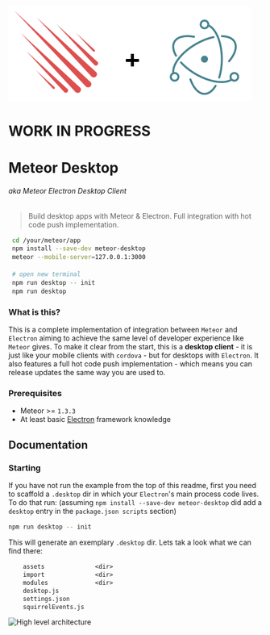![Logo](meteor-desktop.png)

# WORK IN PROGRESS

# Meteor Desktop
###### aka Meteor Electron Desktop Client
> Build desktop apps with Meteor & Electron. Full integration with hot code push implementation.

```bash
 cd /your/meteor/app
 npm install --save-dev meteor-desktop
 meteor --mobile-server=127.0.0.1:3000
 
 # open new terminal
 npm run desktop -- init
 npm run desktop
```

### What is this?

This is a complete implementation of integration between `Meteor` and `Electron` aiming to achieve the same level of developer experience like `Meteor` gives. 
To make it clear from the start, this is a **desktop client** - it is just like your mobile clients with `cordova` - but for desktops with `Electron`. It also features a full hot code push implementation - which means you can release updates the same way you are used to.

### Prerequisites

 - Meteor >= `1.3.3`
 - At least basic [Electron](http://electron.atom.io/) framework knowledge  

## Documentation

### Starting

If you have not run the example from the top of this readme, first you need to scaffold a `.desktop` dir in which your `Electron`'s main process code lives.
To do that run: (assuming `npm install --save-dev meteor-desktop` did add a `desktop` entry in the `package.json scripts` section)
```bash
npm run desktop -- init
```
This will generate an exemplary `.desktop` dir. Lets tak a look what we can find there:
```
    assets              <dir>
    import              <dir>
    modules             <dir>
    desktop.js
    settings.json
    squirrelEvents.js
```    

![High level architecture](high-level-arch.png)
